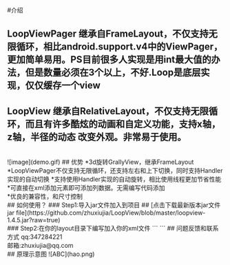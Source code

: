 #介绍
## LoopViewPager 继承自FrameLayout，不仅支持无限循环，相比android.support.v4中的ViewPager，更加简单易用。PS目前很多人实现是用int最大值的办法，但是数量必须在3个以上，不好.Loop是底层实现，仅仅缓存一个view<br />
## LoopView 继承自RelativeLayout，不仅支持无限循环，而且有许多酷炫的动画和自定义功能，支持x轴，z轴，半径的动态 改变外观。非常易于使用。
<br />
![image](demo.gif)
## 优势
*3d旋转GrallyView，继承FrameLayout<br />
*LoopViewPager不仅支持无限循环，还支持左右和上下切换，同时支持Handler实现的自动切换
*支持使用Handler实现的自动旋转，相比使用线程更加节省性能<br />
*可直接在xml添加元素即可添加列数据。无需编写代码添加<br />
*优良的兼容性，和尺寸控制<br />
## 如何使用？
### Step1:导入jar文件加入到项目
## [点击下载最新版本jar文件   jar file](https://github.com/zhuxiujia/LoopView/blob/master/loopview-1.4.5.jar?raw=true)<br />
### Step2:在你的layout目录下编写加入你的xml文件
```
<com.cry.loopviews.LoopView
          android:layout_width="fill_parent"
          android:layout_height="fill_parent"
          android:gravity="center_vertical"
  >
           <!--此处添加你的任意View或者layout元素,例如ImageView,TextView....等等 -->
       <ImageView
           android:layout_width="200dp"
           android:layout_height="200dp"
           android:src="@drawable/ic_launcher"    
       />
</com.cry.loopviews.LoopView>
 ```
## 问题反馈和联系方式
qq:347284221<br />
邮箱:zhuxiujia@qq.com<br />
## 原理示意图
![ABC](hao.png)
